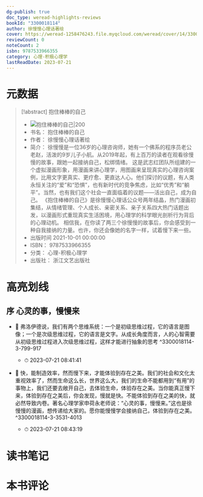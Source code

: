 ```yaml
---
dg-publish: true
doc_type: weread-highlights-reviews
bookId: "3300018114"
author: 徐慢慢心理话著绘
cover: https://weread-1258476243.file.myqcloud.com/weread/cover/14/3300018114/t7_3300018114.jpg
reviewCount: 0
noteCount: 2
isbn: 9787533966355
category: 心理-积极心理学
lastReadDate: 2023-07-21
---
```

# 元数据
> [!abstract] 抱住棒棒的自己
> - ![ 抱住棒棒的自己|200](https://weread-1258476243.file.myqcloud.com/weread/cover/14/3300018114/t7_3300018114.jpg)
> - 书名： 抱住棒棒的自己
> - 作者： 徐慢慢心理话著绘
> - 简介： 徐慢慢是一位36岁的心理咨询师，她有一个佛系的程序员老公老赵，活泼的9岁儿子小航。从2019年起，有上百万的读者在观看徐慢慢的故事，跟她一起接纳自己，松绑情绪。
这是武志红团队所组建的一个虚拟漫画形象，用漫画来讲心理学，用图画来呈现真实的心理咨询案例，比用文字更真实、更疗愈、更直达人心。他们探讨的议题，有人类永恒关注的“爱”和“恐惧”，也有新时代的竞争焦虑，比如“优秀”和“躺平”。当然，也有我们这个社会一直面临着的议题——活出自己，成为自己。
《抱住棒棒的自己》是徐慢慢心理话公众号两年结晶，热门漫画初集结，从情绪管理、个人成长、亲密关系、亲子关系四大热门话题出发，以漫画形式重现真实生活困境，用心理学的科学眼光剖析行为背后的心理动机。
相信我，在你读了两三个徐慢慢的故事后，你会感受到一种自我接纳的力量。也许，你还会像她的名字一样，试着慢下来一些。
> - 出版时间 2021-10-01 00:00:00
> - ISBN： 9787533966355
> - 分类： 心理-积极心理学
> - 出版社： 浙江文艺出版社

# 高亮划线

## 序 心灵的事，慢慢来


- 📌 弗洛伊德说，我们有两个思维系统：一个是初级思维过程，它的语言是图像；一个是次级思维过程，它的语言是文字。从成长角度而言，人的心智需要从初级思维过程进入次级思维过程，这样才能进行抽象的思考 ^3300018114-3-799-917
    - ⏱ 2023-07-21 08:41:41 

- 📌 快，能制造效率，然而慢下来，才能体验到存在之美。我们的社会和文化太重视效率了，然而生命这么长，世界这么大，我们的生命不能都用到“有用”的事物上，我们还要去敞开自己，去体验生命，体验存在之美。当你能真正慢下来，体验到存在之美后，你会发现，慢就是快。不能体验到存在之美的快，就必然导致内卷。著名心理学家申荷永老师说：“心灵的事，慢慢来。”这也是徐慢慢的漫画，想传递给大家的。愿你能慢慢学会接纳自己，体验到存在之美。 ^3300018114-3-3531-4013
    - ⏱ 2023-07-21 08:43:19 
# 读书笔记

# 本书评论
